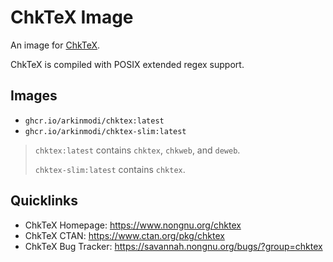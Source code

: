 # ChkTeX Image

An image for [ChkTeX](https://www.nongnu.org/chktex).

ChkTeX is compiled with POSIX extended regex support.

## Images

- `ghcr.io/arkinmodi/chktex:latest`
- `ghcr.io/arkinmodi/chktex-slim:latest`

> `chktex:latest` contains `chktex`, `chkweb`, and `deweb`.
>
> `chktex-slim:latest` contains `chktex`.

## Quicklinks

- ChkTeX Homepage: https://www.nongnu.org/chktex
- ChkTeX CTAN: https://www.ctan.org/pkg/chktex
- ChkTeX Bug Tracker: https://savannah.nongnu.org/bugs/?group=chktex
